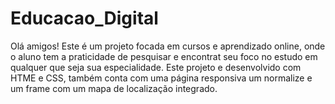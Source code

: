 # Educacao_Digital
Olá amigos! Este é um projeto focada em cursos e aprendizado online, onde o aluno tem a praticidade de pesquisar e encontrat seu foco no estudo em qualquer que seja sua especialidade. Este projeto e desenvolvido com HTME e CSS, também conta com uma página responsiva um normalize e um frame com um mapa de localização integrado.
